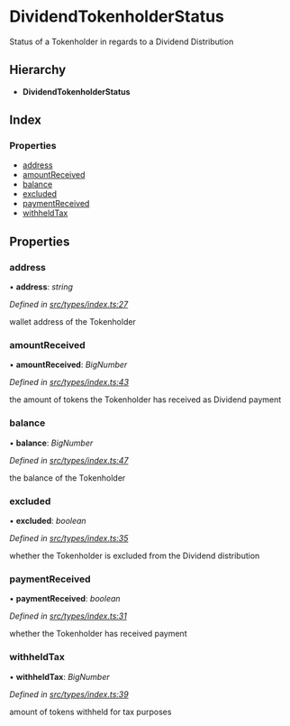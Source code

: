 # DividendTokenholderStatus

Status of a Tokenholder in regards to a Dividend Distribution

## Hierarchy

* **DividendTokenholderStatus**

## Index

### Properties

* [address](_types_index_.dividendtokenholderstatus.md#address)
* [amountReceived](_types_index_.dividendtokenholderstatus.md#amountreceived)
* [balance](_types_index_.dividendtokenholderstatus.md#balance)
* [excluded](_types_index_.dividendtokenholderstatus.md#excluded)
* [paymentReceived](_types_index_.dividendtokenholderstatus.md#paymentreceived)
* [withheldTax](_types_index_.dividendtokenholderstatus.md#withheldtax)

## Properties

### address

• **address**: _string_

_Defined in_ [_src/types/index.ts:27_](https://github.com/PolymathNetwork/polymath-sdk/blob/e8bbc1e/src/types/index.ts#L27)

wallet address of the Tokenholder

### amountReceived

• **amountReceived**: _BigNumber_

_Defined in_ [_src/types/index.ts:43_](https://github.com/PolymathNetwork/polymath-sdk/blob/e8bbc1e/src/types/index.ts#L43)

the amount of tokens the Tokenholder has received as Dividend payment

### balance

• **balance**: _BigNumber_

_Defined in_ [_src/types/index.ts:47_](https://github.com/PolymathNetwork/polymath-sdk/blob/e8bbc1e/src/types/index.ts#L47)

the balance of the Tokenholder

### excluded

• **excluded**: _boolean_

_Defined in_ [_src/types/index.ts:35_](https://github.com/PolymathNetwork/polymath-sdk/blob/e8bbc1e/src/types/index.ts#L35)

whether the Tokenholder is excluded from the Dividend distribution

### paymentReceived

• **paymentReceived**: _boolean_

_Defined in_ [_src/types/index.ts:31_](https://github.com/PolymathNetwork/polymath-sdk/blob/e8bbc1e/src/types/index.ts#L31)

whether the Tokenholder has received payment

### withheldTax

• **withheldTax**: _BigNumber_

_Defined in_ [_src/types/index.ts:39_](https://github.com/PolymathNetwork/polymath-sdk/blob/e8bbc1e/src/types/index.ts#L39)

amount of tokens withheld for tax purposes

